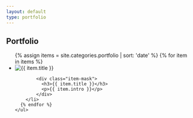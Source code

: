 ```yaml
---
layout: default
type: portfolio
---
```


<div id="portfolio">
  <div class="page__intro" style="background-image: url(/assets/images/headers/workIntro.png);">
    <div>
      <div class="wrapper">
        <h2>Portfolio</h2>
      </div>
    </div>
  </div>

  <div class="wrapper">
    <ul class="portfolio-items">
      {% assign items = site.categories.portfolio | sort: 'date' %}
      {% for item in items %}
        <li class="{% if site.portfolio.categories == dev %}dev-item{% endif %}">
          <a href="{{ item.url }}" title="{{ item.title }}"></a>
            <img src="{{ item.image }}" alt="{{ item.title }}" />

            <div class="item-mask">
              <h3>{{ item.title }}</h3>
              <p>{{ item.intro }}</p>
            </div>
        </li>
      {% endfor %}
    </ul>
  </div>
</div>
